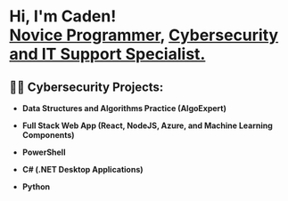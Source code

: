 <h1>Hi, I'm Caden! <br/><a href="https://github.com/porkknox">Novice Programmer</a>, <a href="https://www.linkedin.com/in/caden-williamson">Cybersecurity and IT Support Specialist.</a>

<h2>👨‍💻 Cybersecurity Projects:</h2>

- <b>Data Structures and Algorithms Practice (AlgoExpert)</b>
<!-- EXAMPLE
- [Praciting DS & Algos in Python](https://github.com/joshmadakor1/Algorithms-Practice)
-->
- <b>Full Stack Web App (React, NodeJS, Azure, and Machine Learning Components)</b>

- <b>PowerShell</b>

- <b>C# (.NET Desktop Applications)</b>

- <b>Python</b>

<!--
<h2> 🤳 Connect with me:</h2>

[<img align="left" alt="CadenWilliamson | YouTube" width="22px" src="url" />][youtube]
[<img align="left" alt="CadenWilliamson | Twitter" width="22px" src="url" />][twitter]
[<img align="left" alt="CadenWilliamson | LinkedIn" width="22px" src="url" />][linkedin]
[<img align="left" alt="CadenWilliamson | Instagram" width="22px" src="url" />][instagram]

[twitter]: 
[youtube]: 
[instagram]: 
[linkedin]: 
-->
